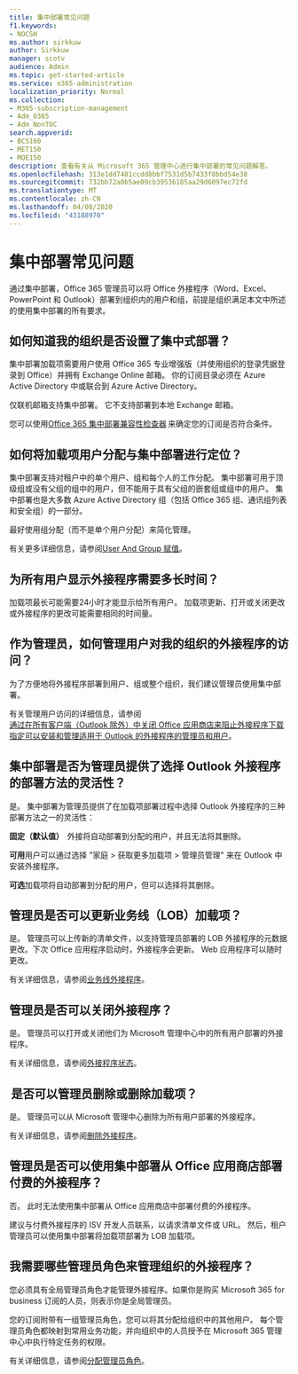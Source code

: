 ```yaml
---
title: 集中部署常见问题
f1.keywords:
- NOCSH
ms.author: sirkkuw
author: Sirkkuw
manager: scotv
audience: Admin
ms.topic: get-started-article
ms.service: o365-administration
localization_priority: Normal
ms.collection:
- M365-subscription-management
- Adm_O365
- Adm_NonTOC
search.appverid:
- BCS160
- MET150
- MOE150
description: 查看有关从 Microsoft 365 管理中心进行集中部署的常见问题解答。
ms.openlocfilehash: 313e1dd7481ccdd8bbf7531d5b7433f8bbd54e38
ms.sourcegitcommit: 732bb72a0b5ae09cb39536185aa29d6097ec72fd
ms.translationtype: MT
ms.contentlocale: zh-CN
ms.lasthandoff: 04/08/2020
ms.locfileid: "43188970"
---
```

# <a name="centralized-deployment-faq"></a>集中部署常见问题

通过集中部署，Office 365 管理员可以将 Office 外接程序（Word、Excel、PowerPoint 和 Outlook）部署到组织内的用户和组，前提是组织满足本文中所述的使用集中部署的所有要求。   
  
## <a name="how-do-i-know-if-my-organization-is-set-up-for-centralized-deployment"></a>如何知道我的组织是否设置了集中式部署？  

集中部署加载项需要用户使用 Office 365 专业增强版（并使用组织的登录凭据登录到 Office）并拥有 Exchange Online 邮箱。 你的订阅目录必须在 Azure Active Directory 中或联合到 Azure Active Directory。  
 
仅联机邮箱支持集中部署。 它不支持部署到本地 Exchange 邮箱。
 
您可以使用[Office 365 集中部署兼容性检查器](https://docs.microsoft.com/microsoft-365/admin/manage/centralized-deployment-of-add-ins?view=o365-worldwide#office-365-centralized-deployment-compatibility-checker) 来确定您的订阅是否符合条件。 
  
## <a name="how-do-you-target-add-in-user-assignments-with-centralized-deployment"></a>如何将加载项用户分配与集中部署进行定位？  

集中部署支持对租户中的单个用户、组和每个人的工作分配。 集中部署可用于顶级组或没有父组的组中的用户，但不能用于具有父组的嵌套组或组中的用户。 集中部署也是大多数 Azure Active Directory 组（包括 Office 365 组、通讯组列表和安全组）的一部分。  

最好使用组分配（而不是单个用户分配）来简化管理。
 
有关更多详细信息，请参阅[User And Group 赋值](https://docs.microsoft.com/microsoft-365/admin/manage/centralized-deployment-of-add-ins?view=o365-worldwide#user-and-group-assignments)。  
   
## <a name="how-long-does-it-take-for-add-ins-to-show-up-for-all-users"></a>为所有用户显示外接程序需要多长时间？  

加载项最长可能需要24小时才能显示给所有用户。 加载项更新、打开或关闭更改或外接程序的更改可能需要相同的时间量。 
  
## <a name="as-an-administrator-how-do-i-manage-the-user-access-to-add-ins-for-my-organization"></a>作为管理员，如何管理用户对我的组织的外接程序的访问？

为了方便地将外接程序部署到用户、组或整个组织，我们建议管理员使用集中部署。

有关管理用户访问的详细信息，请参阅 </br>[通过在所有客户端（Outlook 除外）中关闭 Office 应用商店来阻止外接程序下载](https://docs.microsoft.com/microsoft-365/admin/manage/manage-deployment-of-add-ins?view=o365-worldwide#prevent-add-in-downloads-by-turning-off-the-office-store-across-all-clients-except-outlook) </br>[指定可以安装和管理适用于 Outlook 的外接程序的管理员和用户](https://docs.microsoft.com/exchange/clients-and-mobile-in-exchange-online/add-ins-for-outlook/specify-who-can-install-and-manage-add-ins?redirectedfrom=MSDN)。

## <a name="will-centralized-deployment-provide-admins-the-flexibility-to-choose-the-deployment-method-for-outlook-add-ins"></a>集中部署是否为管理员提供了选择 Outlook 外接程序的部署方法的灵活性？  

是。 集中部署为管理员提供了在加载项部署过程中选择 Outlook 外接程序的三种部署方法之一的灵活性：

**固定（默认值）**  外接将自动部署到分配的用户，并且无法将其删除。  
 
**可用**用户可以通过选择 "家庭 > 获取更多加载项 > 管理员管理" 来在 Outlook 中安装外接程序。   
 
**可选**加载项将自动部署到分配的用户，但可以选择将其删除。  
    
## <a name="can-admins-update-line-of-business-lob-add-ins"></a>管理员是否可以更新业务线（LOB）加载项？  

是。 管理员可以上传新的清单文件，以支持管理员部署的 LOB 外接程序的元数据更改。下次 Office 应用程序启动时，外接程序会更新。 Web 应用程序可以随时更改。  
 
有关详细信息，请参阅[业务线外接程序](https://docs.microsoft.com/microsoft-365/admin/manage/manage-deployment-of-add-ins?view=o365-worldwide#security-of-office-add-ins)。  

## <a name="can-admins-turn-off-add-ins"></a>管理员是否可以关闭外接程序？  

是。 管理员可以打开或关闭他们为 Microsoft 管理中心中的所有用户部署的外接程序。

有关详细信息，请参阅[外接程序状态](https://docs.microsoft.com/microsoft-365/admin/manage/manage-deployment-of-add-ins?view=o365-worldwide#add-in-states)。  

##  <a name="can-admins-delete-or-remove-add-ins"></a>是否可以管理员删除或删除加载项？

是。 管理员可以从 Microsoft 管理中心删除为所有用户部署的外接程序。

有关详细信息，请参阅[删除外接程序](https://docs.microsoft.com/microsoft-365/admin/manage/manage-deployment-of-add-ins?view=o365-worldwide#delete-the-add-in)。 
  
## <a name="can-admins-deploy-paid-add-ins-from-the-office-store-using-centralized-deployment"></a>管理员是否可以使用集中部署从 Office 应用商店部署付费的外接程序？ 

否。 此时无法使用集中部署从 Office 应用商店中部署付费的外接程序。  
 
建议与付费外接程序的 ISV 开发人员联系，以请求清单文件或 URL。 然后，租户管理员可以使用集中部署将加载项部署为 LOB 加载项。
    
## <a name="which-admin-role-do-i-need-to-manage-add-ins-for-my-organization"></a>我需要哪些管理员角色来管理组织的外接程序？  

您必须具有全局管理员角色才能管理外接程序。如果你是购买 Microsoft 365 for business 订阅的人员，则表示你是全局管理员。 
 
您的订阅附带有一组管理员角色，您可以将其分配给组织中的其他用户。 每个管理员角色都映射到常用业务功能，并向组织中的人员授予在 Microsoft 365 管理中心中执行特定任务的权限。  
 
有关详细信息，请参阅[分配管理员角色](https://docs.microsoft.com/microsoft-365/admin/add-users/assign-admin-roles?view=o365-worldwide)。  